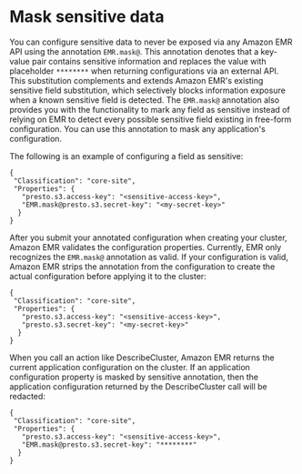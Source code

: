 # Mask sensitive data<a name="configuring-sensitive-data-annotations"></a>

You can configure sensitive data to never be exposed via any Amazon EMR API using the annotation `EMR.mask@`\. This annotation denotes that a key\-value pair contains sensitive information and replaces the value with placeholder `********` when returning configurations via an external API\. This substitution complements and extends Amazon EMR's existing sensitive field substitution, which selectively blocks information exposure when a known sensitive field is detected\. The `EMR.mask@` annotation also provides you with the functionality to mark any field as sensitive instead of relying on EMR to detect every possible sensitive field existing in free\-form configuration\. You can use this annotation to mask any application's configuration\.

The following is an example of configuring a field as sensitive:

```
{
 "Classification": "core-site",
 "Properties": {
   "presto.s3.access-key": "<sensitive-access-key>",
   "EMR.mask@presto.s3.secret-key": "<my-secret-key>"
  }
}
```

After you submit your annotated configuration when creating your cluster, Amazon EMR validates the configuration properties\. Currently, EMR only recognizes the `EMR.mask@` annotation as valid\. If your configuration is valid, Amazon EMR strips the annotation from the configuration to create the actual configuration before applying it to the cluster:

```
{
 "Classification": "core-site",
 "Properties": {
   "presto.s3.access-key": "<sensitive-access-key>",
   "presto.s3.secret-key": "<my-secret-key>"
  }
}
```

When you call an action like DescribeCluster, Amazon EMR returns the current application configuration on the cluster\. If an application configuration property is masked by sensitive annotation, then the application configuration returned by the DescribeCluster call will be redacted:

```
{
 "Classification": "core-site",
 "Properties": {
   "presto.s3.access-key": "<sensitive-access-key>",
   "EMR.mask@presto.s3.secret-key": "********"
  }
}
```